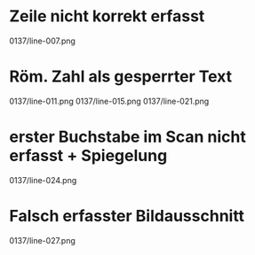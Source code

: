 # Zeile nicht korrekt erfasst
0137/line-007.png
# Röm. Zahl als gesperrter Text
0137/line-011.png
0137/line-015.png
0137/line-021.png
# erster Buchstabe im Scan nicht erfasst + Spiegelung
0137/line-024.png
# Falsch erfasster Bildausschnitt
0137/line-027.png

